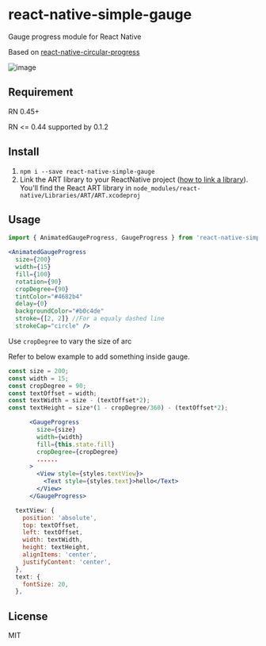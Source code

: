 # react-native-simple-gauge

Gauge progress module for React Native  

Based on [react-native-circular-progress](https://github.com/bgryszko/react-native-circular-progress)  

![image](screenshot.gif)  

## Requirement
RN 0.45+

RN <= 0.44 supported by 0.1.2

## Install  
1) `npm i --save react-native-simple-gauge`  
2) Link the ART library to your ReactNative project ([how to link a library](https://facebook.github.io/react-native/docs/linking-libraries-ios.html#content)). You'll find the React ART library in `node_modules/react-native/Libraries/ART/ART.xcodeproj`
## Usage  

```js
import { AnimatedGaugeProgress, GaugeProgress } from 'react-native-simple-gauge';
```  

```jsx
<AnimatedGaugeProgress
  size={200}
  width={15}
  fill={100}
  rotation={90}
  cropDegree={90}
  tintColor="#4682b4"
  delay={0}
  backgroundColor="#b0c4de"
  stroke={[2, 2]} //For a equaly dashed line
  strokeCap="circle" />
```  

Use `cropDegree` to vary the size of arc  

Refer to below example to add something inside gauge.
```js
const size = 200;
const width = 15;
const cropDegree = 90;
const textOffset = width;
const textWidth = size - (textOffset*2);
const textHeight = size*(1 - cropDegree/360) - (textOffset*2);
```

```jsx
      <GaugeProgress
        size={size}
        width={width}
        fill={this.state.fill}
        cropDegree={cropDegree}
        ......
      >
        <View style={styles.textView}>
          <Text style={styles.text}>hello</Text>
        </View>
      </GaugeProgress>
```

```js
  textView: {
    position: 'absolute',
    top: textOffset,
    left: textOffset,
    width: textWidth,
    height: textHeight,
    alignItems: 'center',
    justifyContent: 'center',
  },
  text: {
    fontSize: 20,
  },
```


## License

MIT

